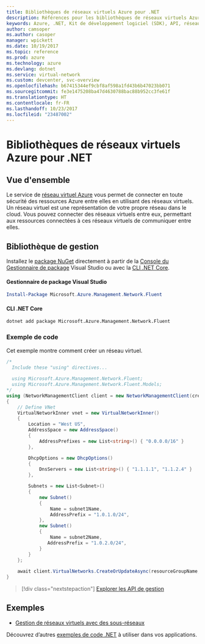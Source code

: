 ```yaml
---
title: Bibliothèques de réseaux virtuels Azure pour .NET
description: Références pour les bibliothèques de réseaux virtuels Azure pour .NET
keywords: Azure, .NET, Kit de développement logiciel (SDK), API, réseau virtuel
author: camsoper
ms.author: casoper
manager: wpickett
ms.date: 10/19/2017
ms.topic: reference
ms.prod: azure
ms.technology: azure
ms.devlang: dotnet
ms.service: virtual-network
ms.custom: devcenter, svc-overview
ms.openlocfilehash: b67415344ef9cbf8af598a1fd43b6b47023bb071
ms.sourcegitcommit: fe3e1475208ba47d4630788bac88b952cc3fe61f
ms.translationtype: HT
ms.contentlocale: fr-FR
ms.lasthandoff: 10/23/2017
ms.locfileid: "23487002"
---
```

# <a name="azure-virtual-network-libraries-for-net"></a>Bibliothèques de réseaux virtuels Azure pour .NET

## <a name="overview"></a>Vue d'ensemble
Le service de [réseau virtuel Azure](/azure/virtual-network/virtual-networks-overview) vous permet de connecter en toute sécurité des ressources Azure entre elles en utilisant des réseaux virtuels. Un réseau virtuel est une représentation de votre propre réseau dans le cloud. Vous pouvez connecter des réseaux virtuels entre eux, permettant aux ressources connectées à ces réseaux virtuels de communiquer entre elles. 

## <a name="management-library"></a>Bibliothèque de gestion

Installez le [package NuGet](https://www.nuget.org/packages/Microsoft.Azure.Management.Network.Fluent) directement à partir de la [Console du Gestionnaire de package][PackageManager] Visual Studio ou avec la [CLI .NET Core][DotNetCLI].

#### <a name="visual-studio-package-manager"></a>Gestionnaire de package Visual Studio

```powershell
Install-Package Microsoft.Azure.Management.Network.Fluent
```

#### <a name="net-core-cli"></a>CLI .NET Core

```bash
dotnet add package Microsoft.Azure.Management.Network.Fluent
```

### <a name="code-example"></a>Exemple de code
Cet exemple montre comment créer un réseau virtuel.

```csharp
/* 
  Include these "using" directives...
  
  using Microsoft.Azure.Management.Network.Fluent;
  using Microsoft.Azure.Management.Network.Fluent.Models;
*/
using (NetworkManagementClient client = new NetworkManagementClient(credentials))
{
    // Define VNet
    VirtualNetworkInner vnet = new VirtualNetworkInner()
    {
        Location = "West US",
        AddressSpace = new AddressSpace()
        {
            AddressPrefixes = new List<string>() { "0.0.0.0/16" }
        },

        DhcpOptions = new DhcpOptions()
        {
            DnsServers = new List<string>() { "1.1.1.1", "1.1.2.4" }
        },

        Subnets = new List<Subnet>()
        {
            new Subnet()
            {
                Name = subnet1Name,
                AddressPrefix = "1.0.1.0/24",
            },
            new Subnet()
            {
                Name = subnet2Name,
               AddressPrefix = "1.0.2.0/24",
            }
        }
    };
    
    await client.VirtualNetworks.CreateOrUpdateAsync(resourceGroupName, vNetName, vnet);
}

```

> [!div class="nextstepaction"]
> [Explorer les API de gestion](/dotnet/api/overview/azure/network/management)

## <a name="samples"></a>Exemples
- [Gestion de réseaux virtuels avec des sous-réseaux](https://github.com/Azure-Samples/network-dotnet-manage-virtual-network)

Découvrez d’autres [exemples de code .NET](https://azure.microsoft.com/resources/samples/?platform=dotnet) à utiliser dans vos applications.


[PackageManager]: https://docs.microsoft.com/nuget/tools/package-manager-console 
[DotNetCLI]: https://docs.microsoft.com/dotnet/core/tools/dotnet-add-package 

